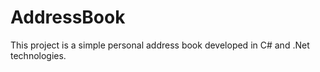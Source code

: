 # AddressBook
This project is a simple personal address book developed in C# and .Net technologies.
